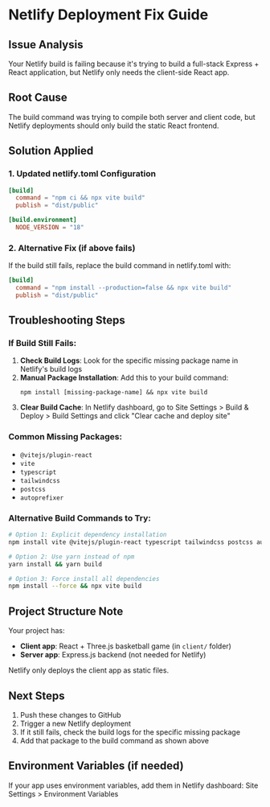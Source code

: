 # Netlify Deployment Fix Guide

## Issue Analysis
Your Netlify build is failing because it's trying to build a full-stack Express + React application, but Netlify only needs the client-side React app.

## Root Cause
The build command was trying to compile both server and client code, but Netlify deployments should only build the static React frontend.

## Solution Applied

### 1. Updated netlify.toml Configuration
```toml
[build]
  command = "npm ci && npx vite build"
  publish = "dist/public"

[build.environment]
  NODE_VERSION = "18"
```

### 2. Alternative Fix (if above fails)
If the build still fails, replace the build command in netlify.toml with:
```toml
[build]
  command = "npm install --production=false && npx vite build"
  publish = "dist/public"
```

## Troubleshooting Steps

### If Build Still Fails:
1. **Check Build Logs**: Look for the specific missing package name in Netlify's build logs
2. **Manual Package Installation**: Add this to your build command:
   ```
   npm install [missing-package-name] && npx vite build
   ```
3. **Clear Build Cache**: In Netlify dashboard, go to Site Settings > Build & Deploy > Build Settings and click "Clear cache and deploy site"

### Common Missing Packages:
- `@vitejs/plugin-react`
- `vite`
- `typescript`
- `tailwindcss`
- `postcss`
- `autoprefixer`

### Alternative Build Commands to Try:
```bash
# Option 1: Explicit dependency installation
npm install vite @vitejs/plugin-react typescript tailwindcss postcss autoprefixer && npx vite build

# Option 2: Use yarn instead of npm
yarn install && yarn build

# Option 3: Force install all dependencies
npm install --force && npx vite build
```

## Project Structure Note
Your project has:
- **Client app**: React + Three.js basketball game (in `client/` folder)
- **Server app**: Express.js backend (not needed for Netlify)

Netlify only deploys the client app as static files.

## Next Steps
1. Push these changes to GitHub
2. Trigger a new Netlify deployment
3. If it still fails, check the build logs for the specific missing package
4. Add that package to the build command as shown above

## Environment Variables (if needed)
If your app uses environment variables, add them in Netlify dashboard:
Site Settings > Environment Variables